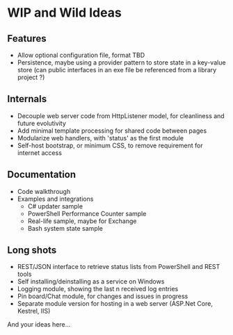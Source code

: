 # WIP and Wild Ideas

## Features

- Allow optional configuration file, format TBD
- Persistence, maybe using a provider pattern to store state in a key-value store (can public interfaces in an exe file be referenced from a library project ?)

## Internals

- Decouple web server code from HttpListener model, for cleanliness and future evolutivity
- Add minimal template processing for shared code between pages
- Modularize web handlers, with 'status' as the first module
- Self-host bootstrap, or minimum CSS, to remove requirement for internet access

## Documentation

- Code walkthrough
- Examples and integrations
    - C# updater sample
    - PowerShell Performance Counter sample
    - Real-life sample, maybe for Exchange
    - Bash system state sample

## Long shots

- REST/JSON interface to retrieve status lists from PowerShell and REST tools
- Self installing/deinstalling as a service on Windows
- Logging module, showing the last n received log entries
- Pin board/Chat module, for changes and issues in progress
- Separate module version for hosting in a web server (ASP.Net Core, Kestrel, IIS)

And your ideas here...
